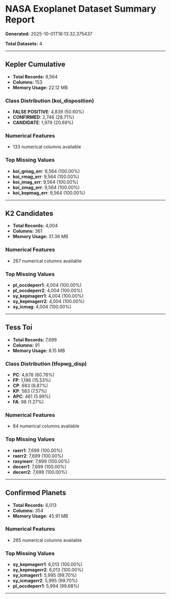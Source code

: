 # NASA Exoplanet Dataset Summary Report

**Generated:** 2025-10-01T16:13:32.375437

**Total Datasets:** 4

---

## Kepler Cumulative

- **Total Records:** 9,564
- **Columns:** 153
- **Memory Usage:** 22.12 MB

### Class Distribution (koi_disposition)

- **FALSE POSITIVE**: 4,839 (50.60%)
- **CONFIRMED**: 2,746 (28.71%)
- **CANDIDATE**: 1,979 (20.69%)

### Numerical Features
- 133 numerical columns available

### Top Missing Values
- **koi_gmag_err**: 9,564 (100.00%)
- **koi_rmag_err**: 9,564 (100.00%)
- **koi_imag_err**: 9,564 (100.00%)
- **koi_zmag_err**: 9,564 (100.00%)
- **koi_kepmag_err**: 9,564 (100.00%)

---

## K2 Candidates

- **Total Records:** 4,004
- **Columns:** 361
- **Memory Usage:** 31.36 MB

### Numerical Features
- 267 numerical columns available

### Top Missing Values
- **pl_occdeperr1**: 4,004 (100.00%)
- **pl_occdeperr2**: 4,004 (100.00%)
- **sy_kepmagerr1**: 4,004 (100.00%)
- **sy_kepmagerr2**: 4,004 (100.00%)
- **sy_icmag**: 4,004 (100.00%)

---

## Tess Toi

- **Total Records:** 7,699
- **Columns:** 91
- **Memory Usage:** 8.15 MB

### Class Distribution (tfopwg_disp)

- **PC**: 4,678 (60.76%)
- **FP**: 1,196 (15.53%)
- **CP**: 683 (8.87%)
- **KP**: 583 (7.57%)
- **APC**: 461 (5.99%)
- **FA**: 98 (1.27%)

### Numerical Features
- 84 numerical columns available

### Top Missing Values
- **raerr1**: 7,699 (100.00%)
- **raerr2**: 7,699 (100.00%)
- **rasymerr**: 7,699 (100.00%)
- **decerr1**: 7,699 (100.00%)
- **decerr2**: 7,699 (100.00%)

---

## Confirmed Planets

- **Total Records:** 6,013
- **Columns:** 354
- **Memory Usage:** 45.91 MB

### Numerical Features
- 265 numerical columns available

### Top Missing Values
- **sy_kepmagerr1**: 6,013 (100.00%)
- **sy_kepmagerr2**: 6,013 (100.00%)
- **sy_icmagerr1**: 5,995 (99.70%)
- **sy_icmagerr2**: 5,995 (99.70%)
- **pl_occdeperr1**: 5,994 (99.68%)

---

